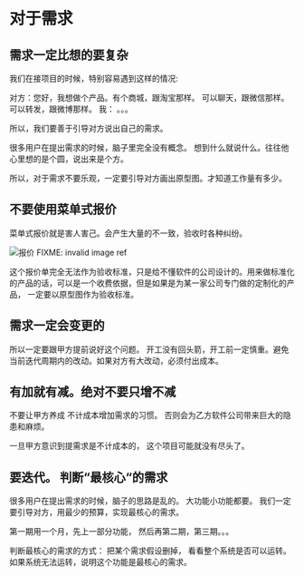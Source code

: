 # 对于需求


## 需求一定比想的要复杂

我们在接项目的时候，特别容易遇到这样的情况:

对方：您好，我想做个产品。有个商城，跟淘宝那样。 可以聊天，跟微信那样。 可以转发，跟微博那样。
我： 。。。

所以，我们要善于引导对方说出自己的需求。

很多用户在提出需求的时候，脑子里完全没有概念。 想到什么就说什么。往往他心里想的是个圆，说出来是个方。

所以，对于需求不要乐观，一定要引导对方画出原型图。才知道工作量有多少。

## 不要使用菜单式报价

菜单式报价就是害人害己。会产生大量的不一致，验收时各种纠纷。

![报价](images/bao_jia.jpg) FIXME: invalid image ref

这个报价单完全无法作为验收标准，只是给不懂软件的公司设计的。用来做标准化的产品的话，可以是一个收费依据，但是如果是为某一家公司专门做的定制化的产品，
一定要以原型图作为验收标准。

## 需求一定会变更的

所以一定要跟甲方提前说好这个问题。 开工没有回头箭，开工前一定慎重。避免当前迭代周期内的改动。如果对方有大改动，必须付出成本。

## 有加就有减。绝对不要只增不减

不要让甲方养成 不计成本增加需求的习惯。 否则会为乙方软件公司带来巨大的隐患和麻烦。

一旦甲方意识到提需求是不计成本的， 这个项目可能就没有尽头了。

## 要迭代。 判断“最核心“的需求

很多用户在提出需求的时候，脑子的思路是乱的。 大功能小功能都要。 我们一定要引导对方，用最少的预算，实现最核心的需求。

第一期用一个月，先上一部分功能， 然后再第二期，第三期。。。

判断最核心的需求的方式： 把某个需求假设删掉， 看看整个系统是否可以运转。如果系统无法运转，说明这个功能是最核心的需求。

